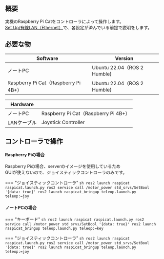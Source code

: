 ## 概要
実機のRaspberry Pi Catをコントローラによって操作します。  
[Set Up/有線LAN（Ethernet）](../set_up/wired.md)で、各設定が済んでいる前提で説明をします。

## 必要な物
| Software         | Version                                      |
| ---------------- | -------------------------------------------- | 
| ノートPC         | Ubuntu 22.04（ROS 2 Humble) |
| Raspberry Pi Cat（Raspberry Pi 4B+） | Ubuntu 22.04（ROS 2 Humble) |

| Hardware            |                  | 
| ------------------- | ---------------- | 
| ノートPC            | Raspberry Pi Cat（Raspberry Pi 4B+） | 
| LANケーブル | Joystick Controller       | 

## コントローラで操作

#### Raspberry Piの場合  
Raspberry Piの場合、serverのイメージを使用しているため  
GUIが使えないので、ジョイスティックコントローラのみです。

=== "ジョイスティックコントローラ"
    ```sh
    ros2 launch raspicat raspicat.launch.py
    ros2 service call /motor_power std_srvs/SetBool '{data: true}'
    ros2 launch raspicat_bringup teleop.launch.py teleop:=joy
    ```

#### ノートPCの場合

=== "キーボード"
    ```sh
    ros2 launch raspicat raspicat.launch.py
    ros2 service call /motor_power std_srvs/SetBool '{data: true}'
    ros2 launch raspicat_bringup teleop.launch.py teleop:=key
    ```

=== "ジョイスティックコントローラ"
    ```sh
    ros2 launch raspicat raspicat.launch.py
    ros2 service call /motor_power std_srvs/SetBool '{data: true}'
    ros2 launch raspicat_bringup teleop.launch.py teleop:=joy
    ```